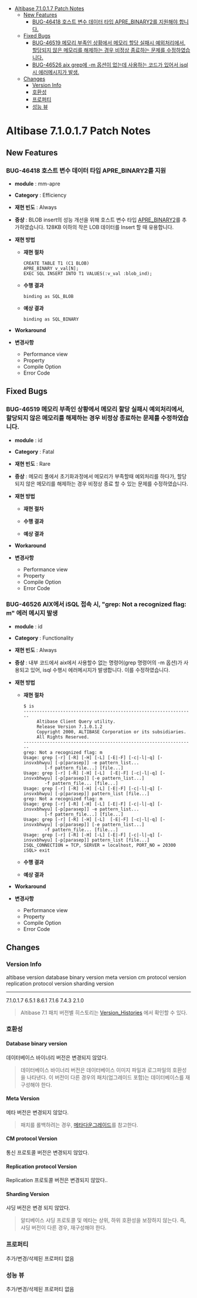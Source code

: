 <!-- START doctoc generated TOC please keep comment here to allow auto update -->
<!-- DON'T EDIT THIS SECTION, INSTEAD RE-RUN doctoc TO UPDATE -->

- [Altibase 7.1.0.1.7 Patch Notes](#altibase-71017-patch-notes)
  - [New Features](#new-features)
    - [BUG-46418 호스트 변수 데이터 타입 APRE\_BINARY2를 지원해야 합니다.](#bug-46418%C2%A0%ED%98%B8%EC%8A%A4%ED%8A%B8-%EB%B3%80%EC%88%98-%EB%8D%B0%EC%9D%B4%ED%84%B0-%ED%83%80%EC%9E%85-apre%5C_binary2%EB%A5%BC-%EC%A7%80%EC%9B%90%ED%95%B4%EC%95%BC-%ED%95%A9%EB%8B%88%EB%8B%A4)
  - [Fixed Bugs](#fixed-bugs)
    - [BUG-46519 메모리 부족인 상황에서 메모리 할당 실패시 예외처리에서, 할당되지 않은 메모리를 해제하는 경우 비정상 종료하는 문제를 수정하였습니다.](#bug-46519%C2%A0%EB%A9%94%EB%AA%A8%EB%A6%AC-%EB%B6%80%EC%A1%B1%EC%9D%B8-%EC%83%81%ED%99%A9%EC%97%90%EC%84%9C-%EB%A9%94%EB%AA%A8%EB%A6%AC-%ED%95%A0%EB%8B%B9-%EC%8B%A4%ED%8C%A8%EC%8B%9C-%EC%98%88%EC%99%B8%EC%B2%98%EB%A6%AC%EC%97%90%EC%84%9C-%ED%95%A0%EB%8B%B9%EB%90%98%EC%A7%80-%EC%95%8A%EC%9D%80-%EB%A9%94%EB%AA%A8%EB%A6%AC%EB%A5%BC-%ED%95%B4%EC%A0%9C%ED%95%98%EB%8A%94-%EA%B2%BD%EC%9A%B0-%EB%B9%84%EC%A0%95%EC%83%81-%EC%A2%85%EB%A3%8C%ED%95%98%EB%8A%94-%EB%AC%B8%EC%A0%9C%EB%A5%BC-%EC%88%98%EC%A0%95%ED%95%98%EC%98%80%EC%8A%B5%EB%8B%88%EB%8B%A4)
    - [BUG-46526 aix grep에 -m 옵션이 없는데 사용하는 코드가 있어서 isql시 에러메시지가 발생.](#bug-46526%C2%A0aix-grep%EC%97%90--m-%EC%98%B5%EC%85%98%EC%9D%B4-%EC%97%86%EB%8A%94%EB%8D%B0-%EC%82%AC%EC%9A%A9%ED%95%98%EB%8A%94-%EC%BD%94%EB%93%9C%EA%B0%80-%EC%9E%88%EC%96%B4%EC%84%9C-isql%EC%8B%9C-%EC%97%90%EB%9F%AC%EB%A9%94%EC%8B%9C%EC%A7%80%EA%B0%80-%EB%B0%9C%EC%83%9D)
  - [Changes](#changes)
    - [Version Info](#version-info)
    - [호환성](#%ED%98%B8%ED%99%98%EC%84%B1)
    - [프로퍼티](#%ED%94%84%EB%A1%9C%ED%8D%BC%ED%8B%B0)
    - [성능 뷰](#%EC%84%B1%EB%8A%A5-%EB%B7%B0)

<!-- END doctoc generated TOC please keep comment here to allow auto update -->

Altibase 7.1.0.1.7 Patch Notes
==============================
New Features
------------

### BUG-46418 호스트 변수 데이터 타입 APRE\_BINARY2를 지원

- **module** : mm-apre

- **Category** : Efficiency

- **재현 빈도** : Always

- **증상** : BLOB insert의 성능 개선을 위해 호스트 변수 타입
  [APRE\_BINARY2](<https://github.com/ALTIBASE/Documents/blob/13554fc3e4451721db8a50f08fbabce281dcb5b5/Manuals/Altibase_7.1/kor/Precompiler_1.md#apre_binary2>)를 추가하였습니다. 128KB 이하의 작은 LOB 데이터를 Insert 할 때 유용합니다. 

- **재현 방법**

  -   **재현 절차**

          CREATE TABLE T1 (C1 BLOB)
          APRE_BINARY v_val[N];
          EXEC SQL INSERT INTO T1 VALUES(:v_val :blob_ind);

  -   **수행 결과**

          binding as SQL_BLOB

  -   **예상 결과**

          binding as SQL_BINARY

- **Workaround**

- **변경사항**

  -   Performance view
  -   Property
  -   Compile Option
  -   Error Code

Fixed Bugs
----------

### BUG-46519 메모리 부족인 상황에서 메모리 할당 실패시 예외처리에서, 할당되지 않은 메모리를 해제하는 경우 비정상 종료하는 문제를 수정하였습니다.

-   **module** : id

-   **Category** : Fatal

-   **재현 빈도** : Rare

-   **증상** : 메모리 풀에서 초기화과정에서 메모리가 부족할때 예외처리를
    하다가, 할당되지 않은 메모리를 해제하는 경우 비정상 종료 할 수 있는
    문제를 수정하였습니다.

-   **재현 방법**

    -   **재현 절차**

    -   **수행 결과**

    -   **예상 결과**

-   **Workaround**

-   **변경사항**

    -   Performance view
    -   Property
    -   Compile Option
    -   Error Code

### BUG-46526 AIX에서 iSQL 접속 시, "grep: Not a recognized flag: m" 에러 메시지 발생

- **module** : id

- **Category** : Functionality

- **재현 빈도** : Always

- **증상** : 내부 코드에서 aix에서 사용할수 없는 명령어(grep 명령어의
  -m 옵션)가 사용되고 있어, isql 수행시 에러메시지가 발생합니다. 이를
  수정하였습니다.

- **재현 방법**

  - **재현 절차**

    ```
    $ is
    -----------------------------------------------------------------
         Altibase Client Query utility.
         Release Version 7.1.0.1.2
         Copyright 2000, ALTIBASE Corporation or its subsidiaries.
         All Rights Reserved.
    -----------------------------------------------------------------
    grep: Not a recognized flag: m
    Usage: grep [-r] [-R] [-H] [-L] [-E|-F] [-c|-l|-q] [-insvxbhwyu] [-p[parasep]] -e pattern_list...
            [-f pattern_file...] [file...]
    Usage: grep [-r] [-R] [-H] [-L]  [-E|-F] [-c|-l|-q] [-insvxbhwyu] [-p[parasep]] [-e pattern_list...]
            -f pattern_file... [file...]
    Usage: grep [-r] [-R] [-H] [-L] [-E|-F] [-c|-l|-q] [-insvxbhwyu] [-p[parasep]] pattern_list [file...]
    grep: Not a recognized flag: m
    Usage: grep [-r] [-R] [-H] [-L] [-E|-F] [-c|-l|-q] [-insvxbhwyu] [-p[parasep]] -e pattern_list...
            [-f pattern_file...] [file...]
    Usage: grep [-r] [-R] [-H] [-L]  [-E|-F] [-c|-l|-q] [-insvxbhwyu] [-p[parasep]] [-e pattern_list...]
            -f pattern_file... [file...]
    Usage: grep [-r] [-R] [-H] [-L] [-E|-F] [-c|-l|-q] [-insvxbhwyu] [-p[parasep]] pattern_list [file...]
    ISQL_CONNECTION = TCP, SERVER = localhost, PORT_NO = 20300
    iSQL> exit
    ```

  - **수행 결과**

  - **예상 결과**

- **Workaround**

- **변경사항**

  -   Performance view
  -   Property
  -   Compile Option
  -   Error Code

Changes
-------

### Version Info

  altibase version   database binary version   meta version   cm protocol version   replication protocol version   sharding version
------------------ ------------------------- -------------- --------------------- ------------------------------ ------------------
  7.1.0.1.7          6.5.1                     8.6.1          7.1.6                 7.4.3                          2.1.0

> Altibase 7.1 패치 버전별 히스토리는
> [Version\_Histories](https://github.com/ALTIBASE/Documents/blob/master/PatchNotes/Altibase_7_1_Version_Histories.md)
> 에서 확인할 수 있다.

### 호환성

#### Database binary version

데이터베이스 바이너리 버전은 변경되지 않았다.

> 데이터베이스 바이너리 버전은 데이터베이스 이미지 파일과 로그파일의
> 호환성을 나타낸다. 이 버전이 다른 경우의 패치(업그레이드 포함)는
> 데이터베이스를 재구성해야 한다.

#### Meta Version

메타 버전은 변경되지 않았다.

> 패치를 롤백하려는 경우,
> [메타다운그레이드](https://github.com/ALTIBASE/Documents/blob/master/Manuals/Altibase_7.1/kor/Installation.md#%EB%A9%94%ED%83%80-%EB%8B%A4%EC%9A%B4%EA%B7%B8%EB%A0%88%EC%9D%B4%EB%93%9Cmeta-downgrade)를
> 참고한다.

#### CM protocol Version

통신 프로토콜 버전은 변경되지 않았다.

#### Replication protocol Version

Replication 프로토콜 버전은 변경되지 않았다..

#### Sharding Version

샤딩 버전은 변경 되지 않았다.

> 알티베이스 샤딩 프로토콜 및 메타는 상위, 하위 호환성을 보장하지
> 않는다. 즉, 샤딩 버전이 다른 경우, 재구성해야 한다.

### 프로퍼티

추가/변경/삭제된 프로퍼티 없음

### 성능 뷰

추가/변경/삭제된 프로퍼티 없음